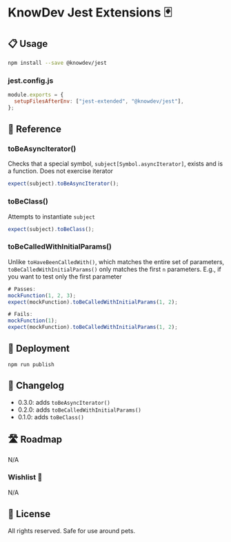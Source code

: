 # KnowDev Jest Extensions 🃏

## 📋 Usage

``` bash
npm install --save @knowdev/jest
```

### jest.config.js

``` javascript
module.exports = {
  setupFilesAfterEnv: ["jest-extended", "@knowdev/jest"],
};
```

## 📖 Reference

### toBeAsyncIterator()

Checks that a special symbol, `subject[Symbol.asyncIterator]`, exists and is a function.  Does not exercise iterator

``` javascript
expect(subject).toBeAsyncIterator();
```

### toBeClass()

Attempts to instantiate `subject`

``` javascript
expect(subject).toBeClass();
```

### toBeCalledWithInitialParams()

Unlike `toHaveBeenCalledWith()`, which matches the entire set of parameters, `toBeCalledWithInitialParams()` only matches the first `n` parameters.  E.g., if you want to test only the first parameter

``` javascript
# Passes:
mockFunction(1, 2, 3);
expect(mockFunction).toBeCalledWithInitialParams(1, 2);

# Fails:
mockFunction(1);
expect(mockFunction).toBeCalledWithInitialParams(1, 2);
```

## 🚀 Deployment

`npm run publish`

## 📝 Changelog

* 0.3.0: adds `toBeAsyncIterator()`
* 0.2.0: adds `toBeCalledWithInitialParams()`
* 0.1.0: adds `toBeClass()`

## 🛣 Roadmap

N/A

### Wishlist 🌠

N/A

## 📜 License

All rights reserved. Safe for use around pets.
